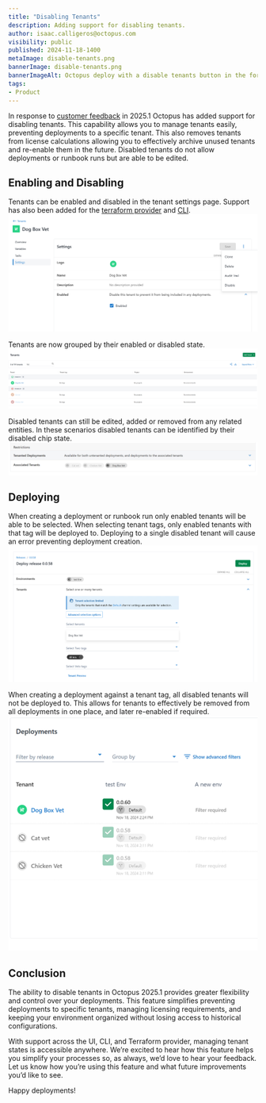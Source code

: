 ```yaml
---
title: "Disabling Tenants"
description: Adding support for disabling tenants.
author: isaac.calligeros@octopus.com
visibility: public
published: 2024-11-18-1400
metaImage: disable-tenants.png
bannerImage: disable-tenants.png
bannerImageAlt: Octopus deploy with a disable tenants button in the foreground.
tags:
- Product
---
```


In response to [customer feedback](https://roadmap.octopus.com/c/158-ability-to-disable-tenants) in 2025.1 Octopus has added support for disabling tenants. This capability allows you to manage tenants easily, preventing deployments to a specific tenant. This also removes tenants from license calculations allowing you to effectively archive unused tenants and re-enable them in the future. Disabled tenants do not allow deployments or runbook runs but are able to be edited.

## Enabling and Disabling

Tenants can be enabled and disabled in the tenant settings page. Support has also been added for the [terraform provider](https://registry.terraform.io/providers/OctopusDeployLabs/octopusdeploy/latest/docs/resources/tenant) and [CLI](https://octopus.com/docs/octopus-rest-api/cli).
![Screenshot of Octopus Deploy tenant settings with ](toggle-disable-tenant.png "width=500")

Tenants are now grouped by their enabled or disabled state.
![Tenants are now grouped by their enabled/disabled state](tenants-page.png "width=500")

Disabled tenants can still be edited, added or removed from any related entities. In these scenarios disabled tenants can be identified by their disabled chip state.
![Tenant chips indicate the disabled or enabled state](disabled-tenant-chips.png "width=500")

## Deploying
When creating a deployment or runbook run only enabled tenants will be able to be selected. When selecting tenant tags, only enabled tenants with that tag will be deployed to. Deploying to a single disabled tenant will cause an error preventing deployment creation.
![Deploying to disabled tenants will not deploy](deploying-to-disabled-tenants.png "width=500")

When creating a deployment against a tenant tag, all disabled tenants will not be deployed to. This allows for tenants to effectively be removed from all deployments in one place, and later re-enabled if required.
![Deployments page with disabled tenants](disabled-tenants-deployments-page.png "width=500")

## Conclusion

The ability to disable tenants in Octopus 2025.1 provides greater flexibility and control over your deployments. This feature simplifies preventing deployments to specific tenants, managing licensing requirements, and keeping your environment organized without losing access to historical configurations.

With support across the UI, CLI, and Terraform provider, managing tenant states is accessible anywhere. We’re excited to hear how this feature helps you simplify your processes so, as always, we’d love to hear your feedback. Let us know how you’re using this feature and what future improvements you’d like to see.

Happy deployments! 
